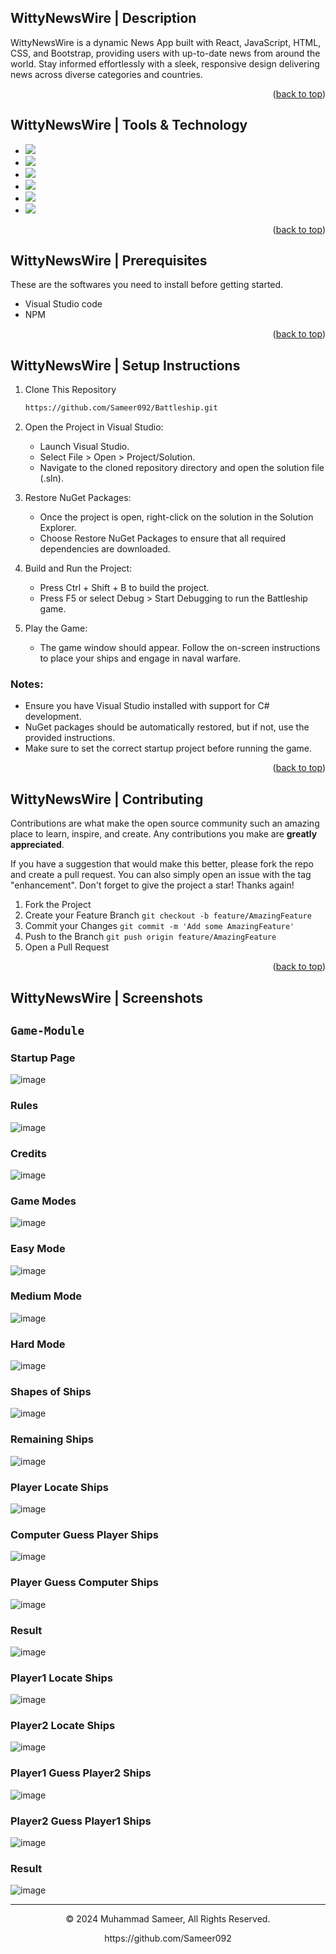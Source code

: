 <a name="readme-top"></a>
## WittyNewsWire | Description

WittyNewsWire is a dynamic News App built with React, JavaScript, HTML, CSS, and Bootstrap, providing users with up-to-date news from around the world. Stay informed effortlessly with a sleek, responsive design delivering news across diverse categories and countries.

<p align="right">(<a href="#readme-top">back to top</a>)</p>

## WittyNewsWire | Tools & Technology

* <img src="https://img.shields.io/badge/React-61DBFB?style=for-the-badge&logo=react&logoColor=white" />
* <img src="https://img.shields.io/badge/JavaScript-323330?style=for-the-badge&logo=javascript&logoColor=F7DF1E"/>
* <img src="https://img.shields.io/badge/HTML5-E34F26?style=for-the-badge&logo=html5&logoColor=white" />
* <img src="https://img.shields.io/badge/CSS3-1572B6?style=for-the-badge&logo=css3&logoColor=white" />
* <img src="https://img.shields.io/badge/Bootstrap-563D7C?style=for-the-badge&logo=bootstrap&logoColor=white" />
* <img src="https://img.shields.io/badge/Visual_Studio_Code-0078D4?style=for-the-badge&logo=visual%20studio%20code&logoColor=white" />

<p align="right">(<a href="#readme-top">back to top</a>)</p>

## WittyNewsWire | Prerequisites

These are the softwares you need to install before getting started.
- Visual Studio code
- NPM

<p align="right">(<a href="#readme-top">back to top</a>)</p>

## WittyNewsWire | Setup Instructions
  
1. Clone This Repository
   ```sh
   https://github.com/Sameer092/Battleship.git

2. Open the Project in Visual Studio:

   * Launch Visual Studio.
   * Select File > Open > Project/Solution.
   * Navigate to the cloned repository directory and open the solution file (.sln).

3. Restore NuGet Packages:

   * Once the project is open, right-click on the solution in the Solution Explorer.
   * Choose Restore NuGet Packages to ensure that all required dependencies are downloaded.

4. Build and Run the Project:

   * Press Ctrl + Shift + B to build the project.
   * Press F5 or select Debug > Start Debugging to run the Battleship game.

5. Play the Game:

   * The game window should appear. Follow the on-screen instructions to place your ships and engage in naval warfare.

### Notes:

* Ensure you have Visual Studio installed with support for C# development.
* NuGet packages should be automatically restored, but if not, use the provided instructions.
* Make sure to set the correct startup project before running the game.

<p align="right">(<a href="#readme-top">back to top</a>)</p>

## WittyNewsWire | Contributing

Contributions are what make the open source community such an amazing place to learn, inspire, and create. Any contributions you make are **greatly appreciated**.

If you have a suggestion that would make this better, please fork the repo and create a pull request. You can also simply open an issue with the tag "enhancement".
Don't forget to give the project a star! Thanks again!

1. Fork the Project
2. Create your Feature Branch `git checkout -b feature/AmazingFeature`
3. Commit your Changes `git commit -m 'Add some AmazingFeature'`
4. Push to the Branch `git push origin feature/AmazingFeature`
5. Open a Pull Request

<p align="right">(<a href="#readme-top">back to top</a>)</p>

## WittyNewsWire | Screenshots

## `Game-Module`

### Startup Page
![image](https://github.com/Sameer092/Battleship/blob/master/images/Startup%20Page.png)
### Rules
![image](https://github.com/Sameer092/Battleship/blob/master/images/Rules.png)
### Credits
![image](https://github.com/Sameer092/Battleship/blob/master/images/Credits.png)
### Game Modes
![image](https://github.com/Sameer092/Battleship/blob/master/images/GameModes.png)
### Easy Mode
![image](https://github.com/Sameer092/Battleship/blob/master/images/Easy%20Mode.png)
### Medium Mode
![image](https://github.com/Sameer092/Battleship/blob/master/images/Medium%20Mode.png)
### Hard Mode
![image](https://github.com/Sameer092/Battleship/blob/master/images/Hard%20Mode.png)
### Shapes of Ships
![image](https://github.com/Sameer092/Battleship/blob/master/images/Ship%20Shapes.png)
### Remaining Ships
![image](https://github.com/Sameer092/Battleship/blob/master/images/Total%20Ships.png)
### Player Locate Ships
![image](https://github.com/Sameer092/Battleship/blob/master/images/Hide%20the%20Ships.png)
### Computer Guess Player Ships
![image](https://github.com/Sameer092/Battleship/blob/master/images/PC%20find%20my%20ships.png)
### Player Guess Computer Ships
![image](https://github.com/Sameer092/Battleship/blob/master/images/I%20finding%20the%20PC%20Ships.png)
### Result
![image](https://github.com/Sameer092/Battleship/blob/master/images/Result.png)
### Player1 Locate Ships
![image](https://github.com/Sameer092/Battleship/blob/master/images/Player%201%20locate%20ships.png)
### Player2 Locate Ships
![image](https://github.com/Sameer092/Battleship/blob/master/images/Player%202%20locate%20ships.png)
### Player1 Guess Player2 Ships
![image](https://github.com/Sameer092/Battleship/blob/master/images/Player%201%20finding%20ships.png)
### Player2 Guess Player1 Ships
![image](https://github.com/Sameer092/Battleship/blob/master/images/Player%202%20finding%20ships.png)
### Result
![image](https://github.com/Sameer092/Battleship/blob/master/images/Result2.png)


---
<p align="center"> © 2024 Muhammad Sameer, All Rights Reserved. </p>
<p align="center">
https://github.com/Sameer092
</p>
